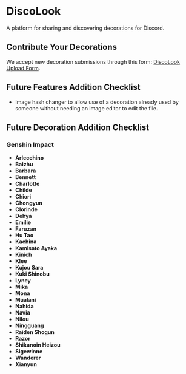 # DiscoLook

A platform for sharing and discovering decorations for Discord.

## Contribute Your Decorations

We accept new decoration submissions through this form: [DiscoLook Upload Form](https://discolook.github.io/upload).

## Future Features Addition Checklist

- Image hash changer to allow use of a decoration already used by someone without needing an image editor to edit the file.

## Future Decoration Addition Checklist

### Genshin Impact

- **Arlecchino**
- **Baizhu**
- **Barbara**
- **Bennett**
- **Charlotte**
- **Childe**
- **Chiori**
- **Chongyun**
- **Clorinde**
- **Dehya**
- **Emilie**
- **Faruzan**
- **Hu Tao**
- **Kachina**
- **Kamisato Ayaka**
- **Kinich**
- **Klee**
- **Kujou Sara**
- **Kuki Shinobu**
- **Lyney**
- **Mika**
- **Mona**
- **Mualani**
- **Nahida**
- **Navia**
- **Nilou**
- **Ningguang**
- **Raiden Shogun**
- **Razor**
- **Shikanoin Heizou**
- **Sigewinne**
- **Wanderer**
- **Xianyun**
